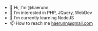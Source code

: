 - 👋 Hi, I’m @haerunn
- 👀 I’m interested in PHP, JQuery, WebDev
- 🌱 I’m currently learning NodeJS
- 📫 How to reach me haerunn@gmail.com

<!---
haerunn/haerunn is a ✨ special ✨ repository because its `README.md` (this file) appears on your GitHub profile.
You can click the Preview link to take a look at your changes.
--->
